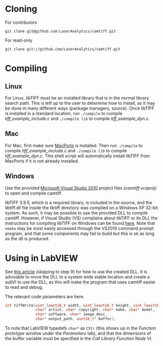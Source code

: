 Cloning
=======

For contributors

    git clone git@github.com:LaserAnalytics/camtiff.git

For read-only

    git clone git://github.com/LaserAnalytics/camtiff.git

Compiling
=========

Linux
-----

For Linux, libTIFF must be an installed library that is in the normal
library search path. This is left up to the user to determine how to
install, as it may be done in many different ways (package managers,
source). Once libTIFF is installed in a standard location, run `./compile`
to compile _tiff\_example\_include.c_ and `./compile lib` to compile
_tiff\_example\_dyn.c_.

Mac
---

For Mac, first make sure [MacPorts][MP] is installed. Then run `./compile`
to compile _tiff\_example\_include.c_ and `./compile lib` to compile
_tiff\_example\_dyn.c_. This shell script will automatically install libTIFF
from MacPorts if it is not already installed.

Windows
-------

Use the provided [Microsoft Visual Studio 2010][VS2010Express] project files
(_camtiff.vcxproj_) to open and compile camtiff.

libTIFF 3.9.5, which is a required library, is included in the source, and
the libtiff.dll file inside the libtiff directory was compiled on a Windows
XP 32-bit system. As such, it may be possible to use the provided DLL to
compile camtiff. However, if Visual Studio (VS) complains about libTIFF or
its DLL the instructions for compiling libTIFF on Windows can be found
[here][libtiff_build]. Note that `nmake` may be most easily accessed through
the VS2010 command prompt program, and that some components may fail to build
but this is ok as long as the dll is produced.


Using in LabVIEW
================

See [this article][LabVIEW_DLL] (skipping to step 9) for how to use the
created DLL. It is advisable to move the DLL to a system wide stable location
and create a subVI to use the DLL, as this will make the program that uses
camtiff easier to read and debug.

The relevant code parameters are here.

```C
int tiffWrite(uint_least16_t width, uint_least16_t height, uint_least16_t pages,
              char* artist, char* copyright, char* make, char* model,
              char* software, char* image_desc,
              char* output_path, uint16_t* buffer);
```

To note that LabVIEW typedefs `char*` as `CStr` (this shows up in the
_Function prototype_ window under the _Parameters_ tab), and that the
dimensions of the buffer variable must be specified in the _Call Library
Function Node_ VI.

[libtiff_build]: http://www.remotesensing.org/libtiff/build.html#PC "Building the libTIFF Software Distribution"
[LabVIEW_DLL]: https://decibel.ni.com/content/docs/DOC-1690 "Using Existing C Code or a DLL in LabVIEW"
[MP]: http://www.macports.org/ "Macports home page"
[VS2010Express]: http://www.microsoft.com/visualstudio/en-gb/express "Microsoft Visual Studio Express 2010 download page"
